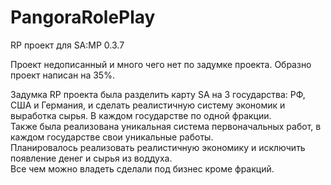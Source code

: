 # PangoraRolePlay
RP проект для SA:MP 0.3.7

Проект недописанный и много чего нет по задумке проекта. Образно проект написан на 35%.

Задумка RP проекта была разделить карту SA на 3 государства: РФ, США и Германия, и сделать реалистичную систему экономик и выработка сырья. В каждом государстве по одной фракции.\
Также была реализована уникальная система первоначальных работ, в каждом государстве свои уникальные работы.\
Планировалось реализовать реалистичную экономику и исключить появление денег и сырья из воддуха.\
Все чем можно владеть сделали под бизнес кроме фракций.
